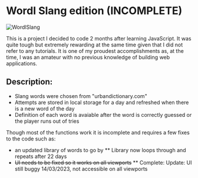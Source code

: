 # Wordl Slang edition (INCOMPLETE)

![WordlSlang](https://user-images.githubusercontent.com/84051594/204838673-8370464d-04d2-4d63-8515-1877626897d5.png)


This is a project I decided to code 2 months after learning JavaScript. It was quite tough but extremely rewarding at the same time given that I did not refer to any tutorials. It is one of my proudest accomplishments as, at the time, I was an amateur with no previous knowledge of building web applications.

## Description:
- Slang words were chosen from "urbandictionary.com" 
- Attempts are stored in local storage for a day and refreshed when there is a new word of the day
- Definition of each word is avaiable after the word is correctly guessed or the player runs out of tries


Though most of the functions work it is incomplete and requires a few fixes to the code such as:

- an updated library of words to go by ** Library now loops through and repeats after 22 days
- ~~UI needs to be fixed so it works on all viewports~~ ** Complete: Update: UI still buggy 14/03/2023, not accessible on all viewports

